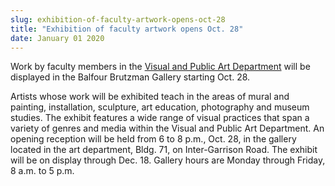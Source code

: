 ```yaml
---
slug: exhibition-of-faculty-artwork-opens-oct-28
title: "Exhibition of faculty artwork opens Oct. 28"
date: January 01 2020
---
```


 
<p>
  Work by faculty members in the
  <a href="https://csumb.edu/vpa">Visual and Public Art Department</a> will be
  displayed in the Balfour Brutzman Gallery starting Oct. 28.
</p>
<p>
  Artists whose work will be exhibited teach in the areas of mural and painting,
  installation, sculpture, art education, photography and museum studies. The
  exhibit features a wide range of visual practices that span a variety of
  genres and media within the Visual and Public Art Department. An opening
  reception will be held from 6 to 8 p.m., Oct. 28, in the gallery located in
  the art department, Bldg. 71, on Inter&#45;Garrison Road. The exhibit will be
  on display through Dec. 18. Gallery hours are Monday through Friday, 8 a.m. to
  5 p.m.
</p>
 
